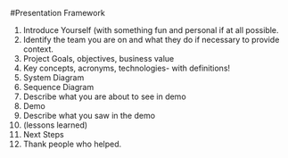 #Presentation Framework
<ol>
	<li>Introduce Yourself (with something fun and personal if at all possible.</li>
	<li>Identify the team you are on and what they do if necessary to provide context.</li>
	<li>Project Goals, objectives, business value</li>
	<li>Key concepts, acronyms, technologies- with definitions! </li>
	<li>System Diagram</li>
	<li>Sequence Diagram</li>
	<li>Describe what you are about to see in demo</li>
	<li>Demo</li>
	<li>Describe what you saw in the demo</li>
	<li>(lessons learned)</li>
	<li>Next Steps</li>
	<li>Thank people who helped.</li>
</ol>
